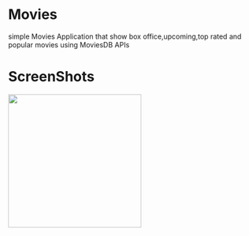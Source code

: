 # Movies
simple Movies Application that show box office,upcoming,top rated and popular movies using MoviesDB APIs
# ScreenShots
<img src="https://imgbbb.com/images/2020/08/19/Screenshot_2019-08-22-22-34-45-552_com.example.movies.md.png" width="270" />



